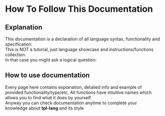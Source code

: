# How To Follow This Documentation
## Explanation
This documentation is a declaration of all language syntax, functionality and specification. <br/>
This is NOT a tutorial, just language showcase and instructions/functions collection. <br/>
In that case you might ask a logical question:

## How to use documentation
Every page here contains explanation, detailed info and example of provided functionality/type/etc.
All functions have intuitive names which allows you to find what it does by yourself. <br/>
Anyway you can check documentation anytime to complete your knowledge about **tpl-lang** and its style
